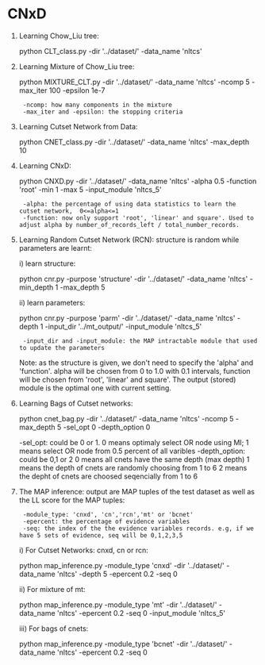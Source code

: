 # CNxD
1) Learning Chow_Liu tree:

    python CLT_class.py -dir  '../dataset/'  -data_name  'nltcs'

2) Learning Mixture of Chow_Liu tree:

    python MIXTURE_CLT.py -dir   '../dataset/'   -data_name   'nltcs'  -ncomp   5  -max_iter   100   -epsilon   1e-7
    
        -ncomp: how many components in the mixture
        -max_iter and -epsilon: the stopping criteria

3) Learning Cutset Network from Data:

    python CNET_class.py  -dir   '../dataset/'   -data_name   'nltcs'  -max_depth  10

4) Learning CNxD:

    python CNXD.py  -dir   '../dataset/'   -data_name   'nltcs'  -alpha  0.5  -function  'root' -min 1 -max 5  -input_module 'nltcs_5'
    
        -alpha: the percentage of using data statistics to learn the cutset network,  0<=alpha<=1
        -function: now only support 'root', 'linear' and square'. Used to adjust alpha by number_of_records_left / total_number_records.

5) Learning Random Cutset Network (RCN): structure is random while parameters are learnt:

    i) learn structure:
    
    python cnr.py  -purpose 'structure' -dir   '../dataset/'   -data_name   'nltcs'  -min_depth 1 -max_depth 5
    
    ii) learn parameters:
    
    python cnr.py  -purpose 'parm' -dir   '../dataset/'   -data_name   'nltcs'  -depth 1  -input_dir '../mt_output/' -input_module 'nltcs_5'
        
        -input_dir and -input_module: the MAP intractable module that used to update the parameters
    
    Note: as the structure is given, we don't need to specify the 'alpha' and 'function'. alpha will be chosen from 0 to 1.0 with 0.1 intervals, function will be chosen from 'root', 'linear' and square'. The output (stored) module is the optimal one with current setting.

6) Learning Bags of Cutset networks:

    python cnet_bag.py  -dir   '../dataset/'   -data_name   'nltcs'  -ncomp   5 -max_depth   5   -sel_opt   0 -depth_option 0

    -sel_opt: could be 0 or 1.
        0 means optimaly select OR node  using MI; 1 means select OR node from 0.5 percent of all varibles
    -depth_option: could be 0,1 or 2 
        0 means all cnets have the same depth (max depth)
        1 means the depth of cnets are randomly choosing from 1 to 6
        2 means the depht of cnets are choosed seqencially from 1 to 6


7) The MAP inference: output are MAP tuples of the test dataset as well as the LL score for the MAP tuples:

        -module_type: 'cnxd', 'cn','rcn','mt' or 'bcnet'
        -epercent: the percentage of evidence variables
        -seq: the index of the the evidence variables records. e.g, if we have 5 sets of evidence, seq will be 0,1,2,3,5
    
    i) For Cutset Networks: cnxd, cn or rcn:
    
    python map_inference.py -module_type 'cnxd' -dir '../dataset/'   -data_name   'nltcs'  -depth 5 -epercent 0.2 -seq 0
    
    ii) For mixture of mt:
    
    python map_inference.py -module_type 'mt' -dir '../dataset/'   -data_name   'nltcs'  -epercent 0.2 -seq 0 -input_module 'nltcs_5'
    
    iii) For bags of cnets:
    
    python map_inference.py -module_type 'bcnet' -dir '../dataset/'   -data_name   'nltcs'  -epercent 0.2 -seq 0

